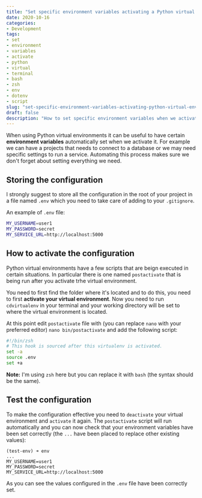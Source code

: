 ```yaml
---
title: "Set specific environment variables activating a Python virtual environment"
date: 2020-10-16
categories: 
- Development
tags: 
- set
- environment
- variables
- activate
- python
- virtual
- terminal
- bash
- zsh
- env
- dotenv
- script
slug: "set-specific-environment-variables-activating-python-virtual-environment"
draft: false
description: "How to set specific environment variables when we activate a Python virtual environment"
---
```


When using Python virtual environments it can be useful to have certain **environment variables** automatically set when we activate it.
For example we can have a projects that needs to connect to a database or we may need specific settings to run a service. 
Automating this process makes sure we don't forget about setting everything we need.

## Storing the configuration

I strongly suggest to store all the configuration in the root of your project in a file named `.env` which you need to take care of adding to your `.gitignore`.

An example of `.env` file:

```bash
MY_USERNAME=user1
MY_PASSWORD=secret
MY_SERVICE_URL=http://localhost:5000
```

## How to activate the configuration

Python virtual environments have a few scripts that are beign executed in certain situations. In particular there is one named `postactivate` that is being run after you activate trhe virtual environment.

You need to first find the folder where it's located and to do this, you need to first **activate your virtual environment**. Now you need to run `cdvirtualenv` in your terminal and your working directory will be set to where the virtual environment is located.

At this point edit `postactivate` file with (you can replace `nano` with your preferred editor) `nano bin/postactivate` and add the following script:

```bash
#!/bin/zsh
# This hook is sourced after this virtualenv is activated.
set -a
source .env
set +a
```

**Note:** I'm using `zsh` here but you can replace it with `bash` (the syntax should be the same).

## Test the configuration

To make the configuration effective you need to `deactivate` your virtual environment and `activate` it again. The `postactivate` script will run automatically and you can now check that your environment variables have been set correctly (the `...` have been placed to replace other existing values):

```shell
(test-env) ➜ env
...
MY_USERNAME=user1
MY_PASSWORD=secret
MY_SERVICE_URL=http://localhost:5000
```

As you can see the values configured in the `.env` file have been correctly set.

